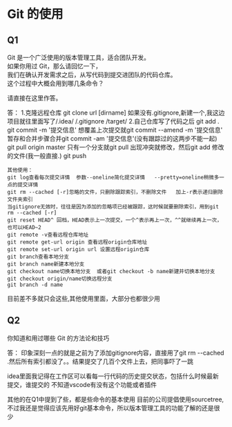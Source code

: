 # Git 的使用

## Q1

Git 是一个广泛使用的版本管理工具，适合团队开发。  
如果你用过 Git，那么请回忆一下，  
我们在确认开发需求之后，从写代码到提交进团队的代码仓库。  
这个过程中大概会用到哪几条命令？

请直接在这里作答。

答：
1.克隆远程仓库
git clone url [dirname]
如果没有.gitignore,新建一个,我这边项目就往里面写了/.idea/   /.gitignore  /target/
2.自己仓库写了代码之后
    git add .
    git commit -m '提交信息'   想覆盖上次提交就git commit --amend -m '提交信息'   暂存和合并步骤合并git commit -am '提交信息'(没有跟踪过的这两步不能一起)
    git pull origin master 只有一个分支就git pull
    出现冲突就修改，然后git add 修改的文件(我一般直接.)
    git push

    其他使用：
    git log查看每次提交详情  参数--oneline简化提交详情   --pretty=oneline稍微多一点的提交详情
    git rm --cached [-r]忽略的文件，只删除跟踪索引，不删除文件   加上-r表示递归删除文件夹索引
    当gitignore无效时，往往是因为添加的忽略项已经被跟踪，这时候就要删除索引，用到git rm --cached [-r]
    git reset HEAD^ 回档，HEAD表示上一次提交，一个^表示再上一次，^^就继续再上一次，也可以HEAD~2
    git remote -v查看远程仓库地址
    git remote get-url origin 查看远程origin仓库地址
    git remote set-url origin url 设置远程origin仓库
    git branch查看本地分支
    git branch name新建本地分支
    git checkout name切换本地分支  或者git checkout -b name新建并切换本地分支   git checkout origin/name切换远程分支
    git branch -d name
目前差不多就只会这些,其他使用里面，大部分也都很少用


## Q2

你知道和用过哪些 Git 的方法论和技巧

答：
印象深刻一点的就是之前为了添加gitignore内容，直接用了git rm --cached .然后所有索引都没了。。结果提交了几百个文件上去，把同事吓了一跳

idea里面我记得在工作区可以看每一行代码的历史提交状态，包括什么时候最新提交，谁提交的
不知道vscode有没有这个功能或者插件

其他的在Q1中提到了些，都是些命令的基本使用
目前的公司提倡使用sourcetree,不过我还是觉得应该先用好git基本命令，所以版本管理工具的功能了解的还是很少